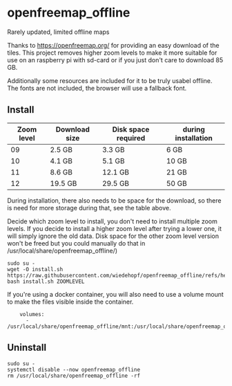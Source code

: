 # openfreemap_offline
Rarely updated, limited offline maps

Thanks to https://openfreemap.org/ for providing an easy download of the tiles.
This project removes higher zoom levels to make it more suitable for use on an raspberry pi with
sd-card or if you just don't care to download 85 GB.

Additionally some resources are included for it to be truly usabel offline.
The fonts are not included, the browser will use a fallback font.


## Install

| Zoom level | Download size | Disk space required | during installation |
| - | - | - | - |
| 09 | 2.5 GB | 3.3 GB | 6 GB |
| 10 | 4.1 GB | 5.1 GB | 10 GB |
| 11 | 8.6 GB | 12.1 GB | 21 GB |
| 12 | 19.5 GB | 29.5 GB | 50 GB |

During installation, there also needs to be space for the download, so there is need for more
storage during that, see the table above.

Decide which zoom level to install, you don't need to install multiple zoom levels.  If you decide
to install a higher zoom level after trying a lower one, it will simply ignore the old data. Disk
space for the other zoom level version won't be freed but you could manually do that in
/usr/local/share/openfreemap_offline/)

```
sudo su -
wget -O install.sh https://raw.githubusercontent.com/wiedehopf/openfreemap_offline/refs/heads/master/install.sh
bash install.sh ZOOMLEVEL
```

If you're using a docker container, you will also need to use a volume mount to make the files
visible inside the container.

```
    volumes:
      - /usr/local/share/openfreemap_offline/mnt:/usr/local/share/openfreemap_offline/mnt
```


## Uninstall

```
sudo su -
systemctl disable --now openfreemap_offline
rm /usr/local/share/openfreemap_offline -rf
```
